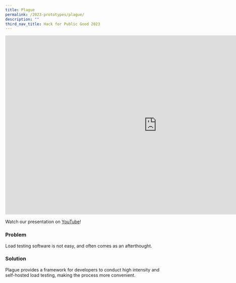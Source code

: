 ```yaml
---
title: Plague
permalink: /2023-prototypes/plague/
description: ""
third_nav_title: Hack for Public Good 2023
---
```


<iframe allowfullscreen="true" height="569" width="960" frameborder="0" src="https://docs.google.com/presentation/d/e/2PACX-1vRPixgLAJnR1C_z-B2h2YhIwYTcd5dXJ3MaOxDy8jjkp2XL7WLxvTOaBC7SnZ-VyN-Ittr_IitWM4oj/embed?start=false&amp;loop=false&amp;delayms=10000"></iframe>

Watch our presentation on [YouTube](https://www.youtube.com/live/mgxE3IPE4WY?feature=share&t=4749)!

### Problem

Load testing software is not easy, and often comes as an afterthought.

### Solution

Plague provides a framework for developers to conduct high intensity and self-hosted load testing, making the process more convenient.
